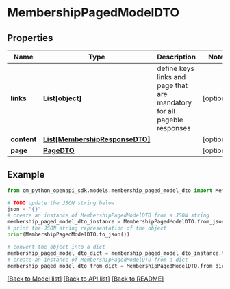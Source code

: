 # MembershipPagedModelDTO


## Properties

Name | Type | Description | Notes
------------ | ------------- | ------------- | -------------
**links** | **List[object]** | define keys links and page that are mandatory for all pageble responses | [optional] 
**content** | [**List[MembershipResponseDTO]**](MembershipResponseDTO.md) |  | [optional] 
**page** | [**PageDTO**](PageDTO.md) |  | [optional] 

## Example

```python
from cm_python_openapi_sdk.models.membership_paged_model_dto import MembershipPagedModelDTO

# TODO update the JSON string below
json = "{}"
# create an instance of MembershipPagedModelDTO from a JSON string
membership_paged_model_dto_instance = MembershipPagedModelDTO.from_json(json)
# print the JSON string representation of the object
print(MembershipPagedModelDTO.to_json())

# convert the object into a dict
membership_paged_model_dto_dict = membership_paged_model_dto_instance.to_dict()
# create an instance of MembershipPagedModelDTO from a dict
membership_paged_model_dto_from_dict = MembershipPagedModelDTO.from_dict(membership_paged_model_dto_dict)
```
[[Back to Model list]](../README.md#documentation-for-models) [[Back to API list]](../README.md#documentation-for-api-endpoints) [[Back to README]](../README.md)


